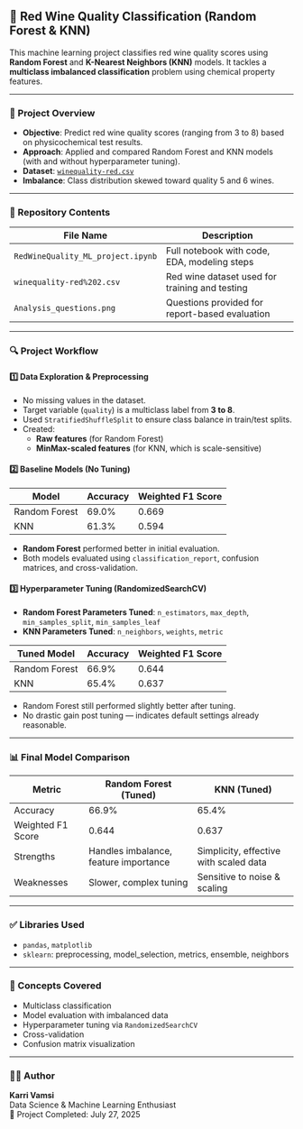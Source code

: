 ## 🍷 Red Wine Quality Classification (Random Forest & KNN)

This machine learning project classifies red wine quality scores using **Random Forest** and **K-Nearest Neighbors (KNN)** models. It tackles a **multiclass imbalanced classification** problem using chemical property features.

---

### 📌 Project Overview

- **Objective**: Predict red wine quality scores (ranging from 3 to 8) based on physicochemical test results.
- **Approach**: Applied and compared Random Forest and KNN models (with and without hyperparameter tuning).
- **Dataset**: [`winequality-red.csv`](https://www.kaggle.com/datasets/uciml/red-wine-quality-cortez-et-al-2009)  
- **Imbalance**: Class distribution skewed toward quality 5 and 6 wines.

---

### 📁 Repository Contents

| File Name                         | Description                                     |
|-----------------------------------|-------------------------------------------------|
| `RedWineQuality_ML_project.ipynb` | Full notebook with code, EDA, modeling steps    |
| `winequality-red%202.csv`         | Red wine dataset used for training and testing  |
| `Analysis_questions.png`          | Questions provided for report-based evaluation  |


---

### 🔍 Project Workflow

#### 1️⃣ Data Exploration & Preprocessing

- No missing values in the dataset.
- Target variable (`quality`) is a multiclass label from **3 to 8**.
- Used `StratifiedShuffleSplit` to ensure class balance in train/test splits.
- Created:
  - **Raw features** (for Random Forest)
  - **MinMax-scaled features** (for KNN, which is scale-sensitive)

#### 2️⃣ Baseline Models (No Tuning)

| Model           | Accuracy | Weighted F1 Score |
|-----------------|----------|-------------------|
| Random Forest   | 69.0%    | 0.669             |
| KNN             | 61.3%    | 0.594             |

- **Random Forest** performed better in initial evaluation.
- Both models evaluated using `classification_report`, confusion matrices, and cross-validation.

#### 3️⃣ Hyperparameter Tuning (RandomizedSearchCV)

- **Random Forest Parameters Tuned**: `n_estimators`, `max_depth`, `min_samples_split`, `min_samples_leaf`
- **KNN Parameters Tuned**: `n_neighbors`, `weights`, `metric`

| Tuned Model      | Accuracy | Weighted F1 Score |
|------------------|----------|-------------------|
| Random Forest    | 66.9%    | 0.644             |
| KNN              | 65.4%    | 0.637             |

- Random Forest still performed slightly better after tuning.
- No drastic gain post tuning — indicates default settings already reasonable.

---

### 📊 Final Model Comparison

| Metric             | Random Forest (Tuned) | KNN (Tuned)    |
|--------------------|------------------------|----------------|
| Accuracy           | 66.9%                 | 65.4%          |
| Weighted F1 Score  | 0.644                 | 0.637          |
| Strengths          | Handles imbalance, feature importance | Simplicity, effective with scaled data |
| Weaknesses         | Slower, complex tuning | Sensitive to noise & scaling |

---

### ✅ Libraries Used

- `pandas`, `matplotlib`
- `sklearn`: preprocessing, model_selection, metrics, ensemble, neighbors

---

### 🧠 Concepts Covered

- Multiclass classification
- Model evaluation with imbalanced data
- Hyperparameter tuning via `RandomizedSearchCV`
- Cross-validation
- Confusion matrix visualization

---

### 👨‍💻 Author

**Karri Vamsi**  
Data Science & Machine Learning Enthusiast  
📅 Project Completed: July 27, 2025
